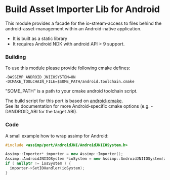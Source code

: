 Build Asset Importer Lib for Android
====================================
This module provides a facade for the io-stream-access to files behind the android-asset-management within 
an Android-native application.
- It is built as a static library
- It requires Android NDK with android API > 9 support.

### Building ###
To use this module please provide following cmake defines:
```
-DASSIMP_ANDROID_JNIIOSYSTEM=ON
-DCMAKE_TOOLCHAIN_FILE=$SOME_PATH/android.toolchain.cmake
```

"SOME_PATH" is a path to your cmake android toolchain script.


The build script for this port is based on [android-cmake](https://github.com/taka-no-me/android-cmake).  
See its documentation for more Android-specific cmake options (e.g. -DANDROID_ABI for the target ABI).

### Code ###
A small example how to wrap assimp for Android:
```cpp
#include <assimp/port/AndroidJNI/AndroidJNIIOSystem.h>

Assimp::Importer* importer = new Assimp::Importer();
Assimp::AndroidJNIIOSystem *ioSystem = new Assimp::AndroidJNIIOSystem(app->activity);
if ( nullptr != iosSystem ) {
  importer->SetIOHandler(ioSystem);
}  
```
